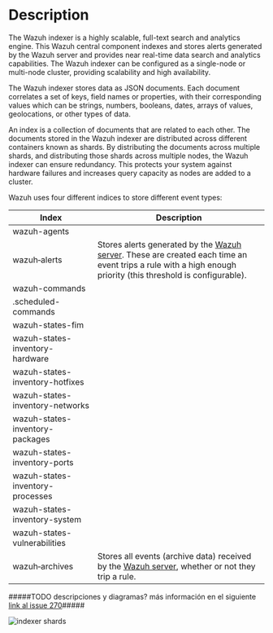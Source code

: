 # Description

The Wazuh indexer is a highly scalable, full-text search and analytics engine. This Wazuh central component indexes and stores alerts generated by the Wazuh server and provides near real-time data search and analytics capabilities. The Wazuh indexer can be configured as a single-node or multi-node cluster, providing scalability and high availability.

The Wazuh indexer stores data as JSON documents. Each document correlates a set of keys, field names or properties, with their corresponding values which can be strings, numbers, booleans, dates, arrays of values, geolocations, or other types of data.

An index is a collection of documents that are related to each other. The documents stored in the Wazuh indexer are distributed across different containers known as shards. By distributing the documents across multiple shards, and distributing those shards across multiple nodes, the Wazuh indexer can ensure redundancy. This protects your system against hardware failures and increases query capacity as nodes are added to a cluster.

Wazuh uses four different indices to store different event types:

| Index                             |  Description        |
|-----------------------------------|---------------------|
| wazuh-agents                      |                     |
| wazuh‑alerts                      | Stores alerts generated by the [Wazuh server](https://documentation.wazuh.com/current/getting-started/components/wazuh-server.html). These are created each time an event trips a rule with a high enough priority (this threshold is configurable).|
| wazuh-commands                    | |
| .scheduled-commands               | |
| wazuh-states-fim                  | |
| wazuh-states-inventory-hardware   | |
| wazuh-states-inventory-hotfixes   | |
| wazuh-states-inventory-networks   | |
| wazuh-states-inventory-packages   | |
| wazuh-states-inventory-ports      | |
| wazuh-states-inventory-processes  | |
| wazuh-states-inventory-system     | |
| wazuh-states-vulnerabilities      | |
| wazuh‑archives     | Stores all events (archive data) received by the [Wazuh server](https://documentation.wazuh.com/current/getting-started/components/wazuh-server.html), whether or not they trip a rule.|

#####TODO descripciones y diagramas? más información en el siguiente [link al issue 270](https://github.com/wazuh/wazuh-indexer/issues/270#issuecomment-2331255400)#####

![indexer shards](https://documentation.wazuh.com/current/_images/wazuh-indexer1.png)